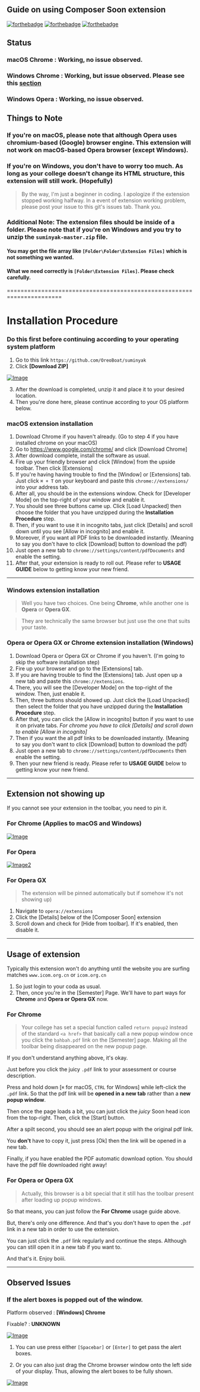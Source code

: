 ## Guide on using Composer Soon extension
[![forthebadge](https://forthebadge.com/images/badges/made-with-javascript.svg)](https://forthebadge.com)
[![forthebadge](https://forthebadge.com/images/badges/uses-html.svg)](https://forthebadge.com)
[![forthebadge](https://forthebadge.com/images/badges/built-with-grammas-recipe.svg)](https://forthebadge.com)

## Status

### macOS Chrome   : Working, no issue observed.
### Windows Chrome : Working, but issue observed. Please see this [section](##Observed-Issues)
### Windows Opera  : Working, no issue observed.


## Things to Note

### If you're on macOS, please note that although Opera uses chromium-based (Google) browser engine. This extension will not work on macOS-based Opera browser (except Windows).

### If you're on Windows, you don't have to worry too much. As long as your college doesn't change its HTML structure, this extension will still work. (Hopefully)
> By the way, I'm just a beginner in coding. I apologize if the extension stopped working halfway. In a event of extension working problem, please post your issue to this git's issues tab. Thank you.

### Additional Note: The extension files should be inside of a folder. Please note that if you're on Windows and you try to unzip the `suminyak-master.zip` file. 
#### You may get the file array like `[Folder\Folder\Extension Files]` which is not something we wanted.
#### What we need correctly is `[Folder\Extension Files]`. Please check carefully.

======================================================================
# Installation Procedure
### Do this first before continuing according to your operating system platform
1. Go to this link `https://github.com/OreoBoat/suminyak`
2. Click **[Download ZIP]**

[![Image](https://i.ibb.co/TRPzYt3/Screenshot-2563-06-25-at-7-18-09-PM.png)](https://ibb.co/q9mb7pQ)

3. After the download is completed, unzip it and place it to your desired location.
4. Then you're done here, please continue according to your OS platform below.

### macOS extension installation
1. Download Chrome if you haven't already. (Go to step 4 if you have installed chrome on your macOS)
2. Go to https://www.google.com/chrome/ and click [Download Chrome]
3. After download complete, install the software as usual.
4. Fire up your friendly browser and click [Window] from the upside toolbar. Then click [Extensions]
5. If you're having having trouble to find the [Window] or [Extensions] tab. Just click `⌘ + T` on your keyboard and paste this `chrome://extensions/` into your address tab.
6. After all, you should be in the extensions window. Check for [Developer Mode] on the top-right of your window and enable it.
7. You should see three buttons came up. Click [Load Unpacked] then choose the folder that you have unzipped during the **Installation Procedure** step.
8. Then, if you want to use it in incognito tabs, just click [Details] and scroll down until you see [Allow in incognito] and enable it.
9. Moreover, if you want all PDF links to be downloaded instantly. (Meaning to say you don't have to click [Download] button to download the pdf)
10. Just open a new tab to `chrome://settings/content/pdfDocuments` and enable the setting.
8. After that, your extension is ready to roll out. Please refer to **USAGE GUIDE** below to getting know your new friend.

-----------------------------------------------------------------------

### Windows extension installation
> Well you have two choices. One being **Chrome**, while another one is **Opera** or **Opera GX**.

> They are technically the same browser but just use the one that suits your taste.

### Opera or Opera GX or Chrome extension installation (Windows)
1. Download Opera or Opera GX or Chrome if you haven't. (I'm going to skip the software installation step)
2. Fire up your browser and go to the [Extensions] tab. 
3. If you are having trouble to find the [Extensions] tab. Just open up a new tab and paste this `chrome://extensions`.
4. There, you will see the [Developer Mode] on the top-right of the window. Then, just enable it.
5. Then, three buttons should showed up. Just click the [Load Unpacked] then select the folder that you have unzipped during the **Installation Procedure** step.
6. After that, you can click the [Allow in incognito] button if you want to use it on private tabs.
*For chrome you have to click [Details] and scroll down to enable [Allow in incognito]*
7. Then if you want the all pdf links to be downloaded instantly. (Meaning to say you don't want to click [Download] button to download the pdf)
8. Just open a new tab to `chrome://settings/content/pdfDocuments` then enable the setting.
9. Then your new friend is ready. Please refer to **USAGE GUIDE** below to getting know your new friend.

-----------------------------------------------------------------------

## Extension not showing up
If you cannot see your extension in the toolbar, you need to pin it.

### For Chrome (Applies to macOS and Windows)

[![Image](https://i.ibb.co/jyzYsHb/Screenshot-2563-06-25-at-6-24-39-PM.png)](https://imgbb.com/)


### For Opera

[![Image2](https://i.ibb.co/hKdRM8n/Screenshot-2563-06-25-at-6-40-56-PM.png)](https://imgbb.com/)

### For Opera GX
> The extension will be pinned automatically but if somehow it's not showing up)
1. Navigate to `opera://extensions`
2. Click the [Details] below of the [Composer Soon] extension
3. Scroll down and check for [Hide from toolbar]. If it's enabled, then disable it.

-----------------------------------------------------------------------

## Usage of extension
Typically this extension won't do anything until the website you are surfing matches `www.icom.org.cn` or `icom.org.cn`
1. So just login to your coda as usual. 
2. Then, once you're in the [Semester] Page. We'll have to part ways for **Chrome** and **Opera or Opera GX** now.

### For Chrome
> Your college has set a special function called `return popup2` instead of the standard `<a href>` that basically call a new popup window once you click the `bahbah.pdf` link on the [Semester] page. Making all the toolbar being disappeared on the new popup page.

If you don't understand anything above, it's okay. 

Just before you click the juicy `.pdf` link to your assessment or course description.

Press and hold down [`⌘` for macOS, `CTRL` for Windows] while left-click the `.pdf` link. So that the pdf link will be **opened in a new tab** rather than a **new popup window**.

Then once the page loads a bit, you can just click the *juicy* Soon head icon from the top-right. Then, click the [Start] button.

After a spilt second, you should see an alert popup with the original pdf link. 

You **don't** have to copy it, just press [Ok] then the link will be opened in a new tab.

Finally, if you have enabled the PDF automatic download option. You should have the pdf file downloaded right away!

### For Opera or Opera GX

> Actually, this browser is a bit special that it still has the toolbar present after loading up popup windows.

So that means, you can just follow the **For Chrome** usage guide above. 

But, there's only one difference. And that's you don't have to open the `.pdf` link in a new tab in order to use the extension. 

You can just click the `.pdf` link regularly and continue the steps. Although you can still open it in a new tab if you want to.

And that's it. Enjoy boiii.


-----------------------------------------------------------------------


## Observed Issues

### If the alert boxes is popped out of the window.

Platform observed : **[Windows] Chrome**

Fixable? : **UNKNOWN**

[![Image](https://i.ibb.co/8DGQHTt/testsa.jpg)](https://imgbb.com/)

1. You can use press either `[Spacebar]` or `[Enter]` to get pass the alert boxes.

2. Or you can also just drag the Chrome browser window onto the left side of your display. Thus, allowing the alert boxes to be fully shown.

[![Image](https://i.ibb.co/ySGWm1p/new.jpg)](https://imgbb.com/)




